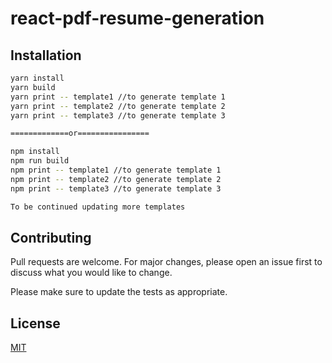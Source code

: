 # react-pdf-resume-generation

## Installation

```bash
yarn install
yarn build
yarn print -- template1 //to generate template 1
yarn print -- template2 //to generate template 2
yarn print -- template3 //to generate template 3

=============or================

npm install
npm run build
npm print -- template1 //to generate template 1
npm print -- template2 //to generate template 2
npm print -- template3 //to generate template 3

To be continued updating more templates
```

## Contributing
Pull requests are welcome. For major changes, please open an issue first to discuss what you would like to change.

Please make sure to update the tests as appropriate.

## License
[MIT](https://choosealicense.com/licenses/mit/)